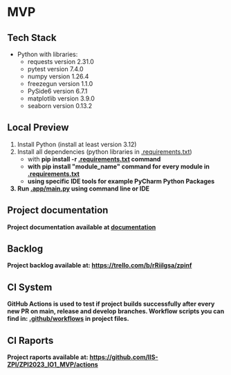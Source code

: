 # MVP
## Tech Stack
- Python with libraries:
    - requests version 2.31.0 
    - pytest version 7.4.0
    - numpy version 1.26.4 
    - freezegun version 1.1.0 
    - PySide6 version 6.7.1 
    - matplotlib version 3.9.0 
    - seaborn version 0.13.2
## Local Preview
1. Install Python (install at least version 3.12)
2. Install all dependencies (python libraries in [.requirements.txt](requirements.txt))
    - with <b> pip install -r [.requirements.txt](requirements.txt) <b> command
    - with <b> pip install "module_name" <b> command for every module in [.requirements.txt](requirements.txt)
    - using specific IDE tools for example PyCharm Python Packages 
3. Run [.app/main.py](app/main.py) using command line or IDE
## Project documentation
Project documentation available at [documentation](https://tulodz-my.sharepoint.com/:w:/r/personal/240664_edu_p_lodz_pl/_layouts/15/Doc.aspx?sourcedoc=%7B8F73AE95-2F40-4615-AA85-ED68C0AFAD9A%7D&file=Requirements%20specification.docx&action=default&mobileredirect=true&DefaultItemOpen=1&wdsle=0)
## Backlog
Project backlog available at: https://trello.com/b/rRiilgsa/zpinf
## CI System
GitHub Actions is used to test if project builds successfully after every new PR on main, release and develop branches. 
Workflow scripts you can find in: [.github/workflows](https://github.com/IIS-ZPI/ZPI2023_IO1_MVP/tree/release/.github/workflows) in project files.
## CI Raports
Project raports available at: https://github.com/IIS-ZPI/ZPI2023_IO1_MVP/actions

